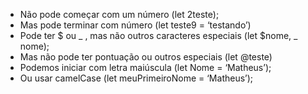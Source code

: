 * Não pode começar com um número (let 2teste);
* Mas pode terminar com número (let teste9 = ‘testando’)
* Pode ter $ ou _ , mas não outros caracteres especiais (let $nome, _ nome);
* Mas não pode ter pontuação ou outros especiais (let @teste)
* Podemos iniciar com letra maiúscula (let Nome = ‘Matheus’);
* Ou usar camelCase (let meuPrimeiroNome = ‘Matheus’);